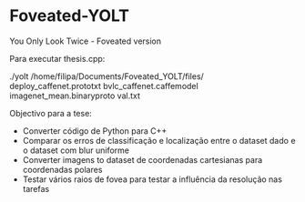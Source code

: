 # Foveated-YOLT
You Only Look Twice - Foveated version

Para executar thesis.cpp:

./yolt /home/filipa/Documents/Foveated_YOLT/files/ deploy_caffenet.prototxt bvlc_caffenet.caffemodel imagenet_mean.binaryproto val.txt




Objectivo para a tese: 
  - Converter código de Python para C++
  - Comparar os erros de classificação e localização entre o dataset dado e o dataset com blur uniforme
  - Converter imagens to dataset de coordenadas cartesianas para coordenadas polares
  - Testar vários raios de fovea para testar a influência da resolução nas tarefas
